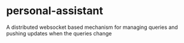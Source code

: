 personal-assistant
==================

A distributed websocket based mechanism for managing queries and pushing updates when the queries change